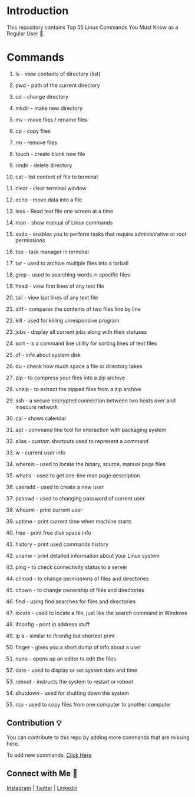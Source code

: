 
# Introduction

This repository contains Top 55 Linux Commands You Must Know as a Regular User 🐧.
# Commands
1. ls - view contents of directory (list)

2. pwd - path of the current directory

3. cd -  change directory

4. mkdir - make new directory 

5. mv - move files / rename files

6. cp - copy files 

7. rm - remove files

8. touch - create blank new file

9. rmdir - delete directory

10. cat - list content of file to terminal

11. clear - clear terminal window

12. echo - move data into a file

13. less - Read text file one screen at a time

14. man - show manual of Linux commands 

15. sudo - enables you to perform tasks that require administrative or root permissions

16. top - task manager in terminal

17. tar - used to archive multiple files into a tarball

18. grep - used to searching words in specific files

19. head - view first lines of any text file

20. tail - view last lines of any text file

21. diff - compares the contents of two files line by line

22. kill - used for killing unresponsive program

23. jobs - display all current jobs along with their statuses

24. sort - is a command line utility for sorting lines of text files 

25. df - info about system disk

26. du - check how much space a file or directory takes

27. zip - to compress your files into a zip archive 

28. unzip - to extract the zipped files from a zip archive

29. ssh - a secure encrypted connection between two hosts over and insecure network

30. cal - shows calendar

31. apt - command line tool for interaction with packaging system

32. alias - custom shortcuts used to represent a command 

33. w - current user info

34. whereis - used to locate the binary, source, manual page files

35. whatis - used to get one-line man page description

36. useradd - used to create a new user 

37. passwd - used to changing password of current user

38. whoami - print current user 

39. uptime - print current time when machine starts 

40. free - print free disk space info

41. history - print used commands history

42. uname - print detailed information about your Linux system

43. ping - to check connectivity status to a server

44. chmod - to change permissions of files and directories 

45. chown - to change ownership of files and directories

46. find - using find searches for files and directories

47. locate - used to locate a file, just like the search command in Windows 

48. ifconfig - print ip address stuff

49. ip a - similar to ifconfig but shortest print

50. finger - gives you a short dump of info about a user

51. nano - opens up an editor to edit the files

52. date - used to display or set system date and time

53. reboot - instructs the system to restart or reboot

54. shutdown - used for shutting down the system

55. rcp - used to copy files from one computer to another computer

## Contribution 💡

You can contribute to this repo by adding more commands that are missing here. 


To add new commands, [Click Here](https://github.com/thegeekyb0y/linuxcommands/issues/new/choose)

## Connect with Me 🤝
[Instagram](https://www.instagram.com/thegeekyb0y) | [Twitter](https://www.twitter.com/thegeekyb0y) | [Linkedin](https://www.linkedin.com/in/adityacodes)

